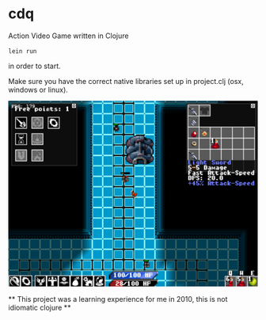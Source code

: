 # cdq
Action Video Game written in Clojure

```
lein run
```

in order to start.

Make sure you have the correct native libraries set up in project.clj (osx, windows or linux).

<img src="screenshot.png">

** This project was a learning experience for me in 2010, this is not idiomatic clojure **
